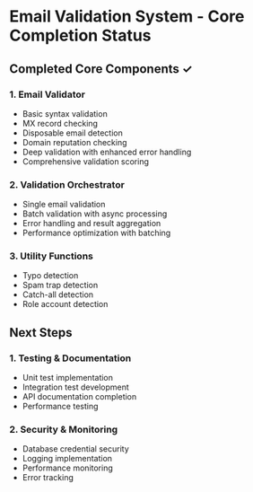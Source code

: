 # Email Validation System - Core Completion Status

## Completed Core Components ✓

### 1. Email Validator
- Basic syntax validation
- MX record checking
- Disposable email detection
- Domain reputation checking
- Deep validation with enhanced error handling
- Comprehensive validation scoring

### 2. Validation Orchestrator
- Single email validation
- Batch validation with async processing
- Error handling and result aggregation
- Performance optimization with batching

### 3. Utility Functions
- Typo detection
- Spam trap detection
- Catch-all detection
- Role account detection

## Next Steps

### 1. Testing & Documentation
- Unit test implementation
- Integration test development
- API documentation completion
- Performance testing

### 2. Security & Monitoring
- Database credential security
- Logging implementation
- Performance monitoring
- Error tracking